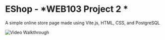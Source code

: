 # EShop - *WEB103 Project 2 *

A simple online store page made using Vite.js, HTML, CSS, and PostgreSQL

<img src='https://github.com/Marvin-Deng/Online-Store/blob/main/demo.gif' title='Video Walkthrough' width='' alt='Video Walkthrough' />

